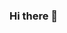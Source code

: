 ### Hi there 👋

<!--
**936043895/936043895** is a ✨ _special_ ✨ repository because its `README.md` (this file) appears on your GitHub profile.
- Hi
